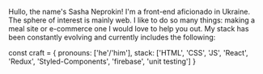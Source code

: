 Hullo, the name's Sasha Neprokin! I'm a front-end aficionado in Ukraine. The sphere of interest is mainly web. I like to do so many things: making a meal site or e-commerce one I would love to help you out. My stack has been constantly evolving and currently includes the following:

const craft = {
   pronouns: ['he'/'him'],
   stack: ['HTML', 'CSS', 'JS', 'React', 'Redux', 'Styled-Components', 'firebase', 'unit testing']
}
